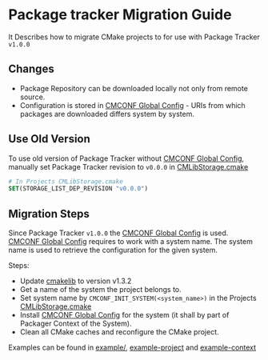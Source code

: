 
# Package tracker Migration Guide

It Describes how to migrate CMake projects to for use with Package Tracker `v1.0.0`

## Changes

- Package Repository can be downloaded locally not only from remote source.
- Configuration is stored in [CMCONF Global Config] - URIs from which packages are downloaded differs system by system.

## Use Old Version

To use old version of Package Tracker without [CMCONF Global Config], manually set Package Tracker revision to `v0.0.0` in [CMLibStorage.cmake]

```cmake
# In Projects CMLibStorage.cmake
SET(STORAGE_LIST_DEP_REVISION "v0.0.0")
```

## Migration Steps

Since Package Tracker `v1.0.0` the [CMCONF Global Config] is used.
[CMCONF Global Config] requires to work with a system name. The system name is used to retrieve the configuration for the given system.

Steps:

- Update [cmakelib] to version v1.3.2
- Get a name of the system the project belongs to.
- Set system name by `CMCONF_INIT_SYSTEM(<system_name>)` in the Projects [CMLibStorage.cmake]
- Install [CMCONF Global Config] for the system (it shall by part of Packager Context of the System).
- Clean all CMake caches and reconfigure the CMake project.

Examples can be found in [example/], [example-project] and [example-context]


[CMCONF Global Config]: ./GlobalConfiguration.md
[CMLibStorage.cmake]: ../example/CMLibStorage.cmake
[example/]: ../example/
[cmakelib]: https://github.com/cmakelib/cmakelib
[example-project]: https://github.com/bacpack-system/example-project
[example-context]: https://github.com/bacpack-system/example-context